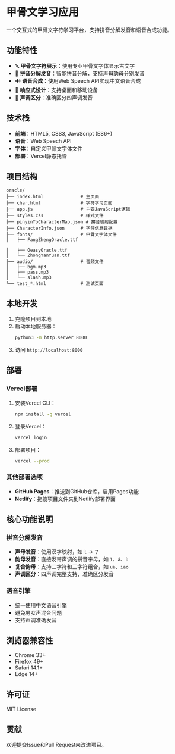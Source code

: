 # 甲骨文学习应用

一个交互式的甲骨文字符学习平台，支持拼音分解发音和语音合成功能。

## 功能特性

- 🔤 **甲骨文字符展示**：使用专业甲骨文字体显示古文字
- 🎵 **拼音分解发音**：智能拼音分解，支持声母韵母分别发音
- 🔊 **语音合成**：使用Web Speech API实现中文语音合成
- 📱 **响应式设计**：支持桌面和移动设备
- 🎯 **声调区分**：准确区分四声调发音

## 技术栈

- **前端**：HTML5, CSS3, JavaScript (ES6+)
- **语音**：Web Speech API
- **字体**：自定义甲骨文字体文件
- **部署**：Vercel静态托管

## 项目结构

```
oracle/
├── index.html              # 主页面
├── char.html               # 字符学习页面
├── app.js                  # 主要JavaScript逻辑
├── styles.css              # 样式文件
├── pinyinToCharacterMap.json # 拼音映射配置
├── CharacterInfo.json      # 字符信息数据
├── fonts/                  # 甲骨文字体文件
│   ├── FangZhengOracle.ttf

│   ├── OeasyOracle.ttf
│   └── ZhongYanYuan.ttf
├── audio/                  # 音频文件
│   ├── bgm.mp3
│   ├── pass.mp3
│   └── slash.mp3
└── test_*.html             # 测试页面
```

## 本地开发

1. 克隆项目到本地
2. 启动本地服务器：
   ```bash
   python3 -m http.server 8000
   ```
3. 访问 `http://localhost:8000`

## 部署

### Vercel部署

1. 安装Vercel CLI：
   ```bash
   npm install -g vercel
   ```

2. 登录Vercel：
   ```bash
   vercel login
   ```

3. 部署项目：
   ```bash
   vercel --prod
   ```

### 其他部署选项

- **GitHub Pages**：推送到GitHub仓库，启用Pages功能
- **Netlify**：拖拽项目文件夹到Netlify部署界面

## 核心功能说明

### 拼音分解发音

- **声母发音**：使用汉字映射，如 `l` → `了`
- **韵母发音**：直接发带声调的拼音字母，如 `ǐ`、`á`、`ù`
- **复合韵母**：支持二字符和三字符组合，如 `uè`、`iao`
- **声调区分**：四声调完整支持，准确区分发音

### 语音引擎

- 统一使用中文语音引擎
- 避免男女声混合问题
- 支持声调准确发音

## 浏览器兼容性

- Chrome 33+
- Firefox 49+
- Safari 14.1+
- Edge 14+

## 许可证

MIT License

## 贡献

欢迎提交Issue和Pull Request来改进项目。
